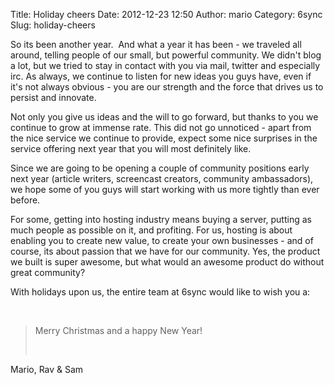 Title: Holiday cheers
Date: 2012-12-23 12:50
Author: mario
Category: 6sync
Slug: holiday-cheers

So its been another year.  And what a year it has been - we traveled all
around, telling people of our small, but powerful community. We didn't
blog a lot, but we tried to stay in contact with you via mail, twitter
and especially irc. As always, we continue to listen for new ideas you
guys have, even if it's not always obvious - you are our strength and
the force that drives us to persist and innovate.

Not only you give us ideas and the will to go forward, but thanks to you
we continue to grow at immense rate. This did not go unnoticed - apart
from the nice service we continue to provide, expect some
nice surprises in the service offering next year that you will most
definitely like.

Since we are going to be opening a couple of community positions early
next year (article writers, screencast creators, community ambassadors),
we hope some of you guys will start working with us more tightly than
ever before.

For some, getting into hosting industry means buying a server, putting
as much people as possible on it, and profiting. For us, hosting is
about enabling you to create new value, to create your own businesses -
and of course, its about passion that we have for our community. Yes,
the product we built is super awesome, but what would an awesome product
do without great community?

With holidays upon us, the entire team at 6sync would like to wish you
a:

 

> Merry Christmas and a happy New Year!
>
>  

Mario, Rav & Sam
